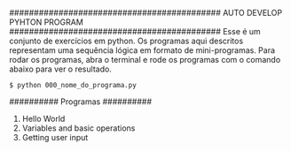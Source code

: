 ###########################################
       AUTO DEVELOP PYHTON PROGRAM
###########################################
Esse é um conjunto de exercícios em python. Os programas aqui descritos representam uma sequência lógica em formato de mini-programas. Para rodar os programas, abra o terminal e rode os programas com o comando abaixo para ver o resultado. 

```
$ python 000_nome_do_programa.py
```

##########
Programas
##########
001. Hello World
002. Variables and basic operations
003. Getting user input

